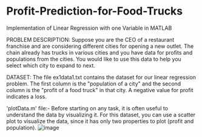 # Profit-Prediction-for-Food-Trucks
Implementation of Linear Regression with one Variable in MATLAB

PROBLEM DESCRIPTION:
Suppose you are the CEO of a restaurant franchise and are considering different cities for opening a new
outlet. The chain already has trucks in various cities and you have data for
profits and populations from the cities.
You would like to use this data to help you select which city to expand
to next.

DATASET:
The file ex1data1.txt contains the dataset for our linear regression problem. The first column is the "population of a city" and the second column is
the "profit of a food truck" in that city. A negative value for profit indicates a loss.

'plotData.m' file:-
Before starting on any task, it is often useful to understand the data by visualizing it. For this dataset, you can use a scatter plot to visualize the
data, since it has only two properties to plot (profit and population).
![image](https://user-images.githubusercontent.com/68648171/122887028-1b19e300-d35e-11eb-8634-1db4465564b3.png)


